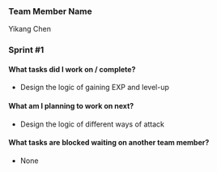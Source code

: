 ### Team Member Name

Yikang Chen



### Sprint #1

#### What tasks did I work on / complete?

- Design the logic of gaining EXP and level-up 

#### What am I planning to work on next?

- Design the logic of different ways of attack

#### What tasks are blocked waiting on another team member?

- None